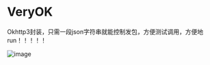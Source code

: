 # VeryOK

Okhttp3封装，只需一段json字符串就能控制发包，方便测试调用，方便地run！！！！！

![image](https://user-images.githubusercontent.com/71825704/166253440-50c4c549-4663-441b-92be-3307831644e7.png)
